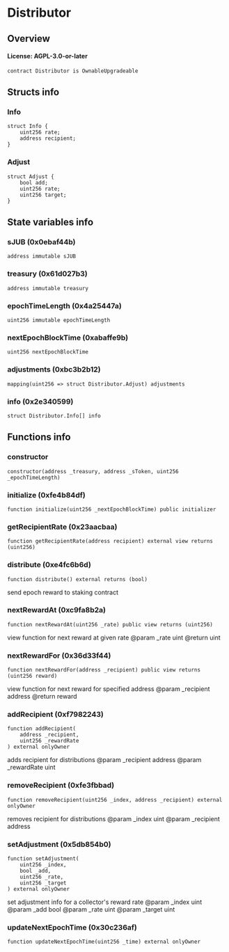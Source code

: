 # Distributor

## Overview

#### License: AGPL-3.0-or-later

```solidity
contract Distributor is OwnableUpgradeable
```


## Structs info

### Info

```solidity
struct Info {
	uint256 rate;
	address recipient;
}
```


### Adjust

```solidity
struct Adjust {
	bool add;
	uint256 rate;
	uint256 target;
}
```


## State variables info

### sJUB (0x0ebaf44b)

```solidity
address immutable sJUB
```


### treasury (0x61d027b3)

```solidity
address immutable treasury
```


### epochTimeLength (0x4a25447a)

```solidity
uint256 immutable epochTimeLength
```


### nextEpochBlockTime (0xabaffe9b)

```solidity
uint256 nextEpochBlockTime
```


### adjustments (0xbc3b2b12)

```solidity
mapping(uint256 => struct Distributor.Adjust) adjustments
```


### info (0x2e340599)

```solidity
struct Distributor.Info[] info
```


## Functions info

### constructor

```solidity
constructor(address _treasury, address _sToken, uint256 _epochTimeLength)
```


### initialize (0xfe4b84df)

```solidity
function initialize(uint256 _nextEpochBlockTime) public initializer
```


### getRecipientRate (0x23aacbaa)

```solidity
function getRecipientRate(address recipient) external view returns (uint256)
```


### distribute (0xe4fc6b6d)

```solidity
function distribute() external returns (bool)
```

send epoch reward to staking contract
### nextRewardAt (0xc9fa8b2a)

```solidity
function nextRewardAt(uint256 _rate) public view returns (uint256)
```

view function for next reward at given rate
        @param _rate uint
        @return uint
### nextRewardFor (0x36d33f44)

```solidity
function nextRewardFor(address _recipient) public view returns (uint256 reward)
```

view function for next reward for specified address
        @param _recipient address
        @return reward
### addRecipient (0xf7982243)

```solidity
function addRecipient(
    address _recipient,
    uint256 _rewardRate
) external onlyOwner
```

adds recipient for distributions
        @param _recipient address
        @param _rewardRate uint
### removeRecipient (0xfe3fbbad)

```solidity
function removeRecipient(uint256 _index, address _recipient) external onlyOwner
```

removes recipient for distributions
        @param _index uint
        @param _recipient address
### setAdjustment (0x5db854b0)

```solidity
function setAdjustment(
    uint256 _index,
    bool _add,
    uint256 _rate,
    uint256 _target
) external onlyOwner
```

set adjustment info for a collector's reward rate
        @param _index uint
        @param _add bool
        @param _rate uint
        @param _target uint
### updateNextEpochTime (0x30c236af)

```solidity
function updateNextEpochTime(uint256 _time) external onlyOwner
```

